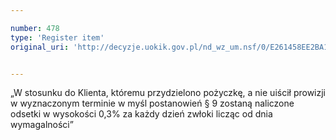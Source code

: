 ```yaml
---

number: 478
type: 'Register item'
original_uri: 'http://decyzje.uokik.gov.pl/nd_wz_um.nsf/0/E261458EE2BA14F2C12572DD0032958A?OpenDocument'


---
```


„W stosunku do Klienta, któremu przydzielono pożyczkę, a nie uiścił prowizji w wyznaczonym terminie w myśl postanowień § 9 zostaną naliczone odsetki w wysokości 0,3% za każdy dzień zwłoki licząc od dnia wymagalności”
